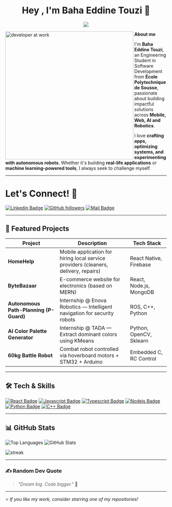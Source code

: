 <h1 align="center"><b>Hey , I'm Baha Eddine Touzi </b>👋</h1>
<p align="center">
  <a href="https://github.com/DenverCoder1/readme-typing-svg">
    <img src="https://readme-typing-svg.herokuapp.com?font=Time+New+Roman&color=cyan&size=25&center=true&vCenter=true&width=600&height=100&lines=Software+Engineering+Student;Mobile+%26+Web+Developer;Robotics+Enthusiast;Passionate+about+AI+%26+Innovation">
  </a>
</p>

<!-- Avatar GIF -->
<img title="Developer GIF" align="left" src="https://media.giphy.com/media/qgQUggAC3Pfv687qPC/giphy.gif" width="400px" alt="developer at work">

**About me**

I'm **Baha Eddine Touzi**, an Engineering Student in Software Development from **École Polytechnique de Sousse**, passionate about building impactful solutions across **Mobile, Web, AI and Robotics**.

I love **crafting apps, optimizing systems, and experimenting with autonomous robots**. Whether it's building **real-life applications** or **machine learning-powered tools**, I always seek to challenge myself.

---

# <b>Let's Connect!</b> 🤝

[![Linkedin Badge](https://img.shields.io/badge/-BahaEddineTouzi-0e76a8?style=flat&labelColor=0e76a8&logo=linkedin&logoColor=white)](https://www.linkedin.com/in/baha-touzi-3b506a251/) 
[![GitHub followers](https://img.shields.io/github/followers/bahatouzi?style=social)](https://github.com/bahatouzi)
[![Mail Badge](https://img.shields.io/badge/-Email-c0392b?style=flat&labelColor=c0392b&logo=gmail&logoColor=white)](mailto:bahatouzi@gmail.com)

---

## 🚀 Featured Projects

| Project | Description | Tech Stack |
|---------|-------------|------------|
| **HomeHelp** | Mobile application for hiring local service providers (cleaners, delivery, repairs) | React Native, Firebase |
| **ByteBazaar** | E-commerce website for electronics (based on MERN) | React, Node.js, MongoDB |
| **Autonomous Path-Planning (P-Guard)** | Internship @ Enova Robotics — Intelligent navigation for security robots | ROS, C++, Python |
| **AI Color Palette Generator** | Internship @ TADA — Extract dominant colors using KMeans | Python, OpenCV, Sklearn |
| **60kg Battle Robot** | Combat robot controlled via hoverboard motors + STM32 + Arduino | Embedded C, RC Control |

---

## 🛠️ Tech & Skills

[![React Badge](https://img.shields.io/badge/-React-61DBFB?style=for-the-badge&labelColor=black&logo=react&logoColor=61DBFB)](#) 
[![Javascript Badge](https://img.shields.io/badge/-Javascript-F0DB4F?style=for-the-badge&labelColor=black&logo=javascript&logoColor=F0DB4F)](#) 
[![Typescript Badge](https://img.shields.io/badge/-Typescript-007acc?style=for-the-badge&labelColor=black&logo=typescript&logoColor=007acc)](#) 
[![Nodejs Badge](https://img.shields.io/badge/-Nodejs-3C873A?style=for-the-badge&labelColor=black&logo=node.js&logoColor=3C873A)](#) 
[![Python Badge](https://img.shields.io/badge/-Python-306998?style=for-the-badge&labelColor=black&logo=python&logoColor=yellow)](#) 
[![C++ Badge](https://img.shields.io/badge/-C++-00599C?style=for-the-badge&labelColor=black&logo=cplusplus&logoColor=white)](#) 

---

## 📊 GitHub Stats

![Top Languages](https://github-readme-stats.vercel.app/api/top-langs/?username=bahatouzi&show_icons=true&layout=compact&theme=algolia)
![GitHub Stats](https://github-readme-stats.vercel.app/api?username=bahatouzi&show_icons=true&theme=radical)
<p><img align="center" src="https://github-readme-streak-stats.herokuapp.com/?user=bahatouzi&theme=algolia" alt="streak" /></p>

---

### ✍️ Random Dev Quote

> *"Dream big. Code bigger."* 🚀

---

⭐ *If you like my work, consider starring one of my repositories!*  

